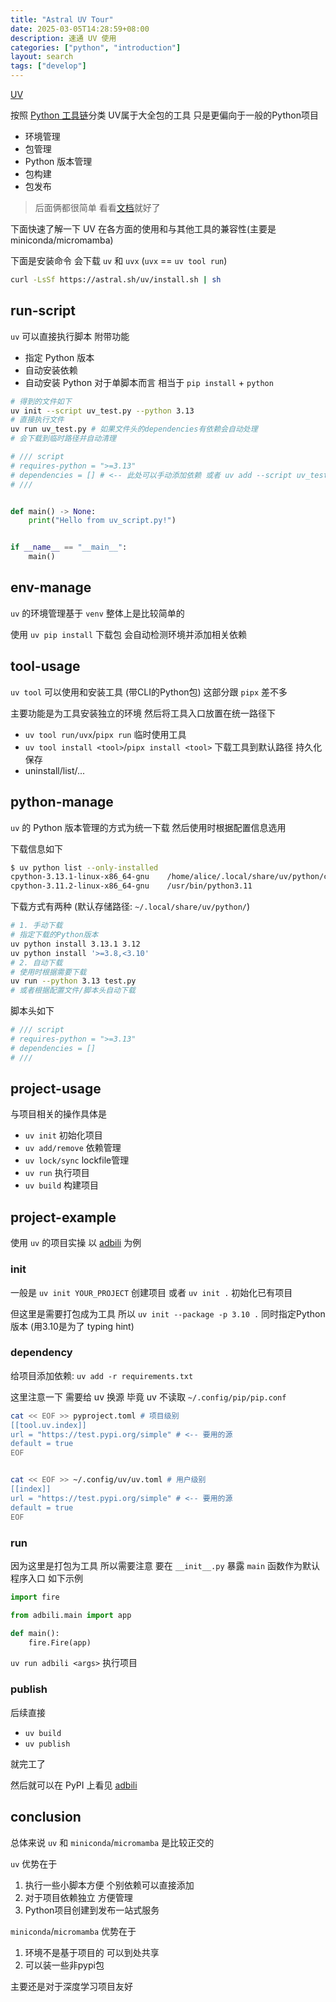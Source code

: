 ```yaml
---
title: "Astral UV Tour"
date: 2025-03-05T14:28:59+08:00
description: 速通 UV 使用
categories: ["python", "introduction"]
layout: search
tags: ["develop"]
---
```


[UV](https://docs.astral.sh/uv/)

按照 [Python 工具链](/post/2025-02/python-ecosystem/)分类 UV属于大全包的工具 只是更偏向于一般的Python项目
- 环境管理
- 包管理
- Python 版本管理
- 包构建
- 包发布

> 后面俩都很简单 看看[文档][1]就好了

下面快速了解一下 UV 在各方面的使用和与其他工具的兼容性(主要是miniconda/micromamba)

下面是安装命令 会下载 `uv` 和 `uvx` (`uvx` == `uv tool run`)

```bash
curl -LsSf https://astral.sh/uv/install.sh | sh
```

## run-script

`uv` 可以直接执行脚本 附带功能
- 指定 Python 版本
- 自动安装依赖
- 自动安装 Python
对于单脚本而言 相当于 `pip install` + `python`

```bash
# 得到的文件如下
uv init --script uv_test.py --python 3.13
# 直接执行文件
uv run uv_test.py # 如果文件头的dependencies有依赖会自动处理
# 会下载到临时路径并自动清理
```

```python
# /// script
# requires-python = ">=3.13"
# dependencies = [] # <-- 此处可以手动添加依赖 或者 uv add --script uv_test.py 'requests' 添加依赖
# ///


def main() -> None:
    print("Hello from uv_script.py!")


if __name__ == "__main__":
    main()
```

## env-manage

`uv` 的环境管理基于 `venv` 整体上是比较简单的

使用 `uv pip install` 下载包 会自动检测环境并添加相关依赖

## tool-usage

`uv tool` 可以使用和安装工具 (带CLI的Python包) 这部分跟 `pipx` 差不多

主要功能是为工具安装独立的环境 然后将工具入口放置在统一路径下

- `uv tool run/uvx`/`pipx run` 临时使用工具
- `uv tool install <tool>`/`pipx install <tool>` 下载工具到默认路径 持久化保存
- uninstall/list/...

## python-manage

`uv` 的 Python 版本管理的方式为统一下载 然后使用时根据配置信息选用

下载信息如下
```bash
$ uv python list --only-installed
cpython-3.13.1-linux-x86_64-gnu    /home/alice/.local/share/uv/python/cpython-3.13.1-linux-x86_64-gnu/bin/python3.13
cpython-3.11.2-linux-x86_64-gnu    /usr/bin/python3.11
```

下载方式有两种 (默认存储路径: `~/.local/share/uv/python/`)
```bash
# 1. 手动下载
# 指定下载的Python版本
uv python install 3.13.1 3.12
uv python install '>=3.8,<3.10'
# 2. 自动下载
# 使用时根据需要下载
uv run --python 3.13 test.py
# 或者根据配置文件/脚本头自动下载
```

脚本头如下

```python
# /// script
# requires-python = ">=3.13"
# dependencies = []
# ///
```

## project-usage

与项目相关的操作具体是
- `uv init` 初始化项目
- `uv add/remove` 依赖管理
- `uv lock/sync` lockfile管理
- `uv run` 执行项目
- `uv build` 构建项目

## project-example

使用 `uv` 的项目实操 以 [adbili][2] 为例

### init

一般是 `uv init YOUR_PROJECT` 创建项目 或者 `uv init .` 初始化已有项目

但这里是需要打包成为工具 所以 `uv init --package -p 3.10 .` 同时指定Python版本 (用3.10是为了 typing hint)

### dependency

给项目添加依赖: `uv add -r requirements.txt`

这里注意一下 需要给 uv 换源 毕竟 uv 不读取 `~/.config/pip/pip.conf`

```bash
cat << EOF >> pyproject.toml # 项目级别
[[tool.uv.index]]
url = "https://test.pypi.org/simple" # <-- 要用的源
default = true
EOF


cat << EOF >> ~/.config/uv/uv.toml # 用户级别
[[index]]
url = "https://test.pypi.org/simple" # <-- 要用的源
default = true
EOF
```

### run

因为这里是打包为工具 所以需要注意 要在 `__init__.py` 暴露 `main` 函数作为默认程序入口 如下示例

```python
import fire

from adbili.main import app

def main():
    fire.Fire(app)
```


`uv run adbili <args>` 执行项目

### publish

后续直接
- `uv build`
- `uv publish`

就完工了

然后就可以在 PyPI 上看见 [adbili](https://pypi.org/project/adbili/)

## conclusion

总体来说 `uv` 和 `miniconda`/`micromamba` 是比较正交的

`uv` 优势在于
1. 执行一些小脚本方便 个别依赖可以直接添加
2. 对于项目依赖独立 方便管理
3. Python项目创建到发布一站式服务

`miniconda`/`micromamba` 优势在于
1. 环境不是基于项目的 可以到处共享
2. 可以装一些非pypi包

主要还是对于深度学习项目友好

[1]: https://docs.astral.sh/uv/guides/package/
[2]: https://github.com/HUGHNew/adbili/commit/21cf9d264c5472da6749c38332328d79e6398cfa